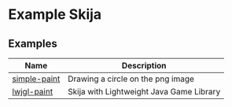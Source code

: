 # Example Skija


## Examples


| Name                              | Description                                 |
| --------------------------------- | ------------------------------------------- |
| [simple-paint](simple-paint/)     | Drawing a circle on the png image           |
| [lwjgl-paint](lwjgl-paint/)       | Skija with Lightweight Java Game Library    |

